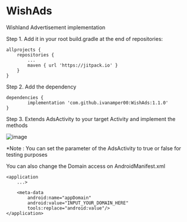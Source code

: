 # WishAds
Wishland Advertisement implementation


Step 1. Add it in your root build.gradle at the end of repositories:

	allprojects {
		repositories {
			...
			maven { url 'https://jitpack.io' }
		}
	}
  
Step 2. Add the dependency

	dependencies {
	        implementation 'com.github.ivanamper00:WishAds:1.1.0'
	}
  
Step 3. Extends AdsActivity to your target Activity and implement the methods


![image](https://user-images.githubusercontent.com/57562156/184313040-bfbeb898-ba92-4254-bd10-ff164f005143.png)


*Note : You can set the parameter of the AdsActivity to true or false for testing purposes

You can also change the Domain access on AndroidManifest.xml

<?xml version="1.0" encoding="utf-8"?>
<manifest xmlns:android="http://schemas.android.com/apk/res/android"
    xmlns:tools="http://schemas.android.com/tools"
    package="com.wishland.myads">
    
    <application
        ...>

        <meta-data
            android:name="appDomain"
            android:value="INPUT_YOUR_DOMAIN_HERE"
            tools:replace="android:value"/>
    </application>

</manifest>
